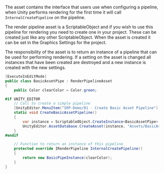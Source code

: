 The asset contains the interface that users use when configuring a pipeline, when Unity performs rendering for the first time it will call `InternalCreatePipeline` on the pipeline. 

The render pipeline asset is a ScriptableObject and if you wish to use this pipeline for rendering you need to create one in your project. These can be created just like any other ScriptableObject. When the asset is created it can be set in the Graphics Settings for the project.

The responsibility of the asset is to return an instance of a pipeline that can be used for performing rendering. If a setting on the asset is changed all instances that have been created are destroyed and a new instance is created with the new settings.

```C#
[ExecuteInEditMode]
public class BasicAssetPipe : RenderPipelineAsset
{
    public Color clearColor = Color.green;

#if UNITY_EDITOR
    // Call to create a simple pipeline
    [UnityEditor.MenuItem("SRP-Demo/01 - Create Basic Asset Pipeline")]
    static void CreateBasicAssetPipeline()
    {
        var instance = ScriptableObject.CreateInstance<BasicAssetPipe>();
        UnityEditor.AssetDatabase.CreateAsset(instance, "Assets/BasicAssetPipe.asset");
    }
#endif

    // Function to return an instance of this pipeline
    protected override IRenderPipeline InternalCreatePipeline()
    {
        return new BasicPipeInstance(clearColor);
    }
}
```